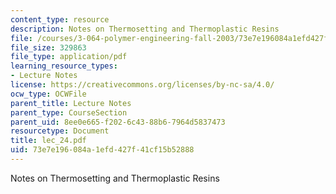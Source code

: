 ```yaml
---
content_type: resource
description: Notes on Thermosetting and Thermoplastic Resins
file: /courses/3-064-polymer-engineering-fall-2003/73e7e196084a1efd427f41cf15b52888_lec_24.pdf
file_size: 329863
file_type: application/pdf
learning_resource_types:
- Lecture Notes
license: https://creativecommons.org/licenses/by-nc-sa/4.0/
ocw_type: OCWFile
parent_title: Lecture Notes
parent_type: CourseSection
parent_uid: 8ee0e665-f202-6c43-88b6-7964d5837473
resourcetype: Document
title: lec_24.pdf
uid: 73e7e196-084a-1efd-427f-41cf15b52888
---
```

Notes on Thermosetting and Thermoplastic Resins